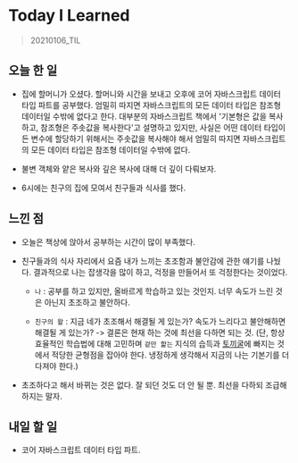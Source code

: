 # Today I Learned

> 20210106_TIL <br>

## 오늘 한 일

- 집에 할머니가 오셨다. 할머니와 시간을 보내고 오후에 코어 자바스크립트 데이터 타입 파트를 공부했다. 엄밀히 따지면 자바스크립트의 모든 데이터 타입은 참조형 데이터일 수밖에 없다고 한다. 대부분의 자바스크립트 책에서 '기본형은 값을 복사하고, 참조형은 주솟값을 복사한다'고 설명하고 있지만, 사실은 어떤 데이터 타입이든 변수에 할당하기 위해서는 주솟값을 복사해야 해서 엄밀히 따지면 자바스크립트의 모든 데이터 타입은 참조형 데이터일 수밖에 없다.

- 불변 객체와 얕은 복사와 깊은 복사에 대해 더 깊이 다뤄보자.

- 6시에는 친구의 집에 모여서 친구들과 식사를 했다.

## 느낀 점

- 오늘은 책상에 앉아서 공부하는 시간이 많이 부족했다.
- 친구들과의 식사 자리에서 요즘 내가 느끼는 초조함과 불안감에 관한 얘기를 나눴다. 결과적으로 나는 잡생각을 많이 하고, 걱정을 만들어서 또 걱정한다는 것이었다.

  - `나` : 공부를 하고 있지만, 올바르게 학습하고 있는 것인지. 너무 속도가 느린 것은 아닌지 초조하고 불안하다.

  - `친구의 왈` : 지금 네가 초조해서 해결될 게 있는가? 속도가 느리다고 불안해하면 해결될 게 있는가? -> 결론은 현재 하는 것에 최선을 다하면 되는 것. (단, 항상 효율적인 학습법에 대해 고민하며 `겉만 핥는` 지식의 습득과 [토끼굴](https://zdnet.co.kr/view/?no=20170616090644)에 빠지는 것에서 적당한 균형점을 잡아야 한다. 냉정하게 생각해서 지금의 나는 기본기를 더 다져야 한다.)

- 초조하다고 해서 바뀌는 것은 없다. 잘 되던 것도 더 안 될 뿐. 최선을 다하되 조급해하지는 말자.

## 내일 할 일

- 코어 자바스크립트 데이터 타입 파트.
